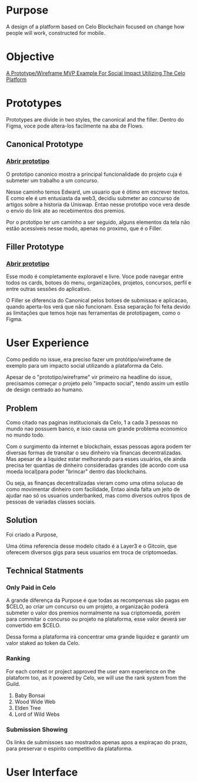 # Purpose
A design of a platform based on Celo Blockchain focused on change how people will work, constructed for mobile.

# Objective
[A Prototype/Wireframe MVP Example For Social Impact Utilizing The Celo Platform](https://gitcoin.co/issue/29048)

# Prototypes
Prototypes are divide in two styles, the canonical and the filler. Dentro do Figma, voce pode altera-los facilmente na aba de Flows.
## Canonical Prototype
### [Abrir prototipo](https://markdownlivepreview.com/)

O prototipo canonico mostra a principal funcionalidade do projeto cuja é submeter um trabalho a um concurso. 

Nesse caminho temos Edward, um usuario que é ótimo em escrever textos. E como ele é um entusiasta da web3, decidiu submeter ao concurso de artigos sobre a historia da Uniswap. Entao nesse prototipo voce vera desde o envio do link ate ao recebimentos dos premios.

Por o prototipo ter um caminho a ser seguido, alguns elementos da tela não estão acessiveis nesse modo, apenas no proximo, que é o Filler.

## Filler Prototype
### [Abrir prototipo](https://markdownlivepreview.com/)
Esse modo é completamente exploravel e livre. Voce pode navegar entre todos os cards, botoes do menu, organizações, projetos, concursos, perfil e entre outras sessões do aplicativo.

O Filler se diferencia do Canonical pelos botoes de submissao e aplicacao, quando aperta-los verá que não funcionam. Essa separação foi feita devido as limitações que temos hoje nas ferramentas de prototipagem, como o Figma.

# User Experience
Como pedido no issue, era preciso fazer um protótipo/wireframe de exemplo para um impacto social utilizando a plataforma da Celo.

Apesar de o "prototipo/wireframe" vir primeiro na headline do issue, precisamos começar o projeto pelo "impacto social", tendo assim um estilo de design centrado ao humano.
## Problem
Como citado nas paginas institucionais da Celo, 1 a cada 3 pessoas no mundo nao possuem banco, e isso causa um grande problema economico no mundo todo.

Com o surgimento da internet e blockchain, essas pessoas agora podem ter diversas formas de transitar o seu dinheiro via financas decentralizadas. Mas apesar de a liquidez estar melhorando para esses usuários, ele ainda precisa ter quantias de dinheiro consideradas grandes (de acordo com usa moeda local)para poder "brincar" dentro das blockchains.

Ou seja, as finanças decentralizadas vieram como uma otima solucao de como movimentar dinheiro com facilidade, Entao ainda falta um jeito de ajudar nao só os usuarios underbanked, mas como diversos outros tipos de pessoas de variadas classes sociais.

## Solution

Foi criado a Purpose,

Uma ótima referencia desse modelo citado é a Layer3 e o Gitcoin, que oferecem diversos gigs para seus usuarios em troca de criptomoedas.

## Technical Statments
### Only Paid in Celo
A grande diferença da Purpose é que todas as recompensas são pagas em $CELO, ao criar um concurso ou um projeto, a organização poderá submeter o valor dos premios normalmente na sua criptomoeda, porém para commitar o concurso ou projeto na plataforma, esse valor deverá ser convertido em $CELO.

Dessa forma a plataforma irá concentrar uma grande liquidez e garantir um valor staked ao token da Celo.

### Ranking
For each contest or project approved the user earn experience on the plataform too, as it powered by Celo, we will use the rank system from the Guild.

1. Baby Bonsai
1. Wood Wide Web
1. Elden Tree
1. Lord of Wild Webs

### Submission Showing
Os links de submissoes sao mostrados apenas apos a expiraçao do prazo, para preservar o espirito competitivo da plataforma.

# User Interface

